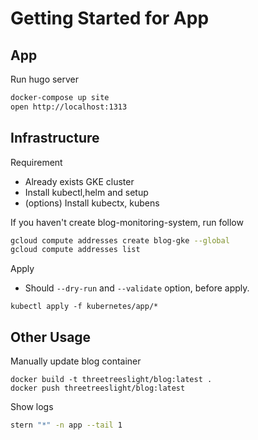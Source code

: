 # Getting Started for App

## App

Run hugo server

```sh
docker-compose up site
open http://localhost:1313
```

## Infrastructure

Requirement

- Already exists GKE cluster
- Install kubectl,helm and setup
- (options) Install kubectx, kubens

If you haven't create blog-monitoring-system, run follow

```sh
gcloud compute addresses create blog-gke --global
gcloud compute addresses list
```

Apply

- Should `--dry-run` and `--validate` option, before apply.

```
kubectl apply -f kubernetes/app/*
```

## Other Usage

Manually update blog container

```
docker build -t threetreeslight/blog:latest .
docker push threetreeslight/blog:latest
```

Show logs

```sh
stern "*" -n app --tail 1
```
